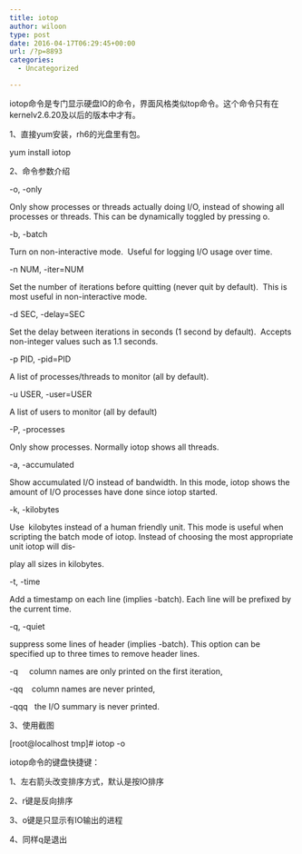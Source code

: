 ```yaml
---
title: iotop
author: wiloon
type: post
date: 2016-04-17T06:29:45+00:00
url: /?p=8893
categories:
  - Uncategorized

---
```


  
iotop命令是专门显示硬盘IO的命令，界面风格类似top命令。这个命令只有在kernelv2.6.20及以后的版本中才有。
  
1、直接yum安装，rh6的光盘里有包。
  
yum install iotop
  
2、命令参数介绍
  
-o, -only
  
Only show processes or threads actually doing I/O, instead of showing all processes or threads. This can be dynamically toggled by pressing o.
  
-b, -batch
  
Turn on non-interactive mode.  Useful for logging I/O usage over time.
  
-n NUM, -iter=NUM
  
Set the number of iterations before quitting (never quit by default).  This is most useful in non-interactive mode.
  
-d SEC, -delay=SEC
  
Set the delay between iterations in seconds (1 second by default).  Accepts non-integer values such as 1.1 seconds.
  
-p PID, -pid=PID
  
A list of processes/threads to monitor (all by default).
  
-u USER, -user=USER
  
A list of users to monitor (all by default)
  
-P, -processes
  
Only show processes. Normally iotop shows all threads.
  
-a, -accumulated
  
Show accumulated I/O instead of bandwidth. In this mode, iotop shows the amount of I/O processes have done since iotop started.
  
-k, -kilobytes
  
Use  kilobytes instead of a human friendly unit. This mode is useful when scripting the batch mode of iotop. Instead of choosing the most appropriate unit iotop will dis‐
  
play all sizes in kilobytes.
  
-t, -time
  
Add a timestamp on each line (implies -batch). Each line will be prefixed by the current time.
  
-q, -quiet
  
suppress some lines of header (implies -batch). This option can be specified up to three times to remove header lines.
  
-q     column names are only printed on the first iteration,
  
-qq    column names are never printed,
  
-qqq   the I/O summary is never printed.
  
3、使用截图
  
[root@localhost tmp]# iotop -o
  
iotop命令的键盘快捷键：
  
1、左右箭头改变排序方式，默认是按IO排序
  
2、r键是反向排序
  
3、o键是只显示有IO输出的进程
  
4、同样q是退出